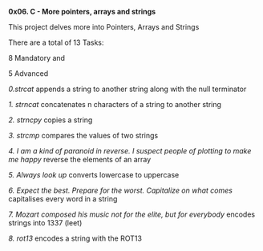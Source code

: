 **0x06. C - More pointers, arrays and strings**

This project delves more into Pointers, Arrays and Strings

There are a total of 13 Tasks:

8 Mandatory and

5 Advanced

*0.strcat* appends a string to another string along with the null terminator

*1. strncat* concatenates n characters of a string to another string

*2. strncpy* copies a string

*3. strcmp* compares the values of two strings

*4. I am a kind of paranoid in reverse. I suspect people of plotting to make me happy* reverse the elements of an array

*5. Always look up* converts lowercase to uppercase

*6. Expect the best. Prepare for the worst. Capitalize on what comes* capitalises every word in a string

*7. Mozart composed his music not for the elite, but for everybody* encodes strings into 1337 (leet)

*8. rot13* encodes a string with the ROT13


